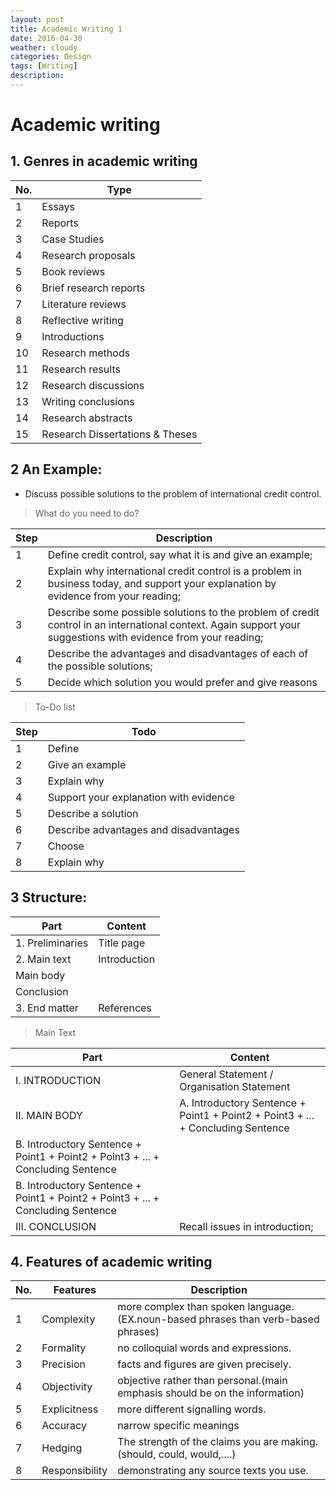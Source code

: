 ```yaml
---
layout: post
title: Academic Writing 1
date: 2016-04-30
weather: cloudy
categories: Design 
tags: [Writing]
description: 
---
```


# Academic writing


## 1. Genres in academic writing

No.|Type
---|---
1| Essays 
2| Reports 
3| Case Studies 
4| Research proposals 
5| Book reviews 
6| Brief research reports 
7| Literature reviews 
8| Reflective writing 
9| Introductions 
10| Research methods 
11| Research results 
12| Research discussions 
13| Writing conclusions 
14| Research abstracts 
15| Research Dissertations & Theses 


## 2 An Example: 

- Discuss possible solutions to the problem of international credit control. 

>What do you need to do?

Step|Description
---|---
1| Define credit control, say what it is and give an example; 
2| Explain why international credit control is a problem in business today, and support your explanation by evidence from your reading; 
3| Describe some possible solutions to the problem of credit control in an international context. Again support your suggestions with evidence from your reading; 
4| Describe the advantages and disadvantages of each of the possible solutions; 
5| Decide which solution you would prefer and give reasons 

> 

> To-Do list

Step|Todo
---|---
1|Define 
2|Give an example 
3|Explain why 
4|Support your explanation with evidence 
5|Describe a solution 
6|Describe advantages and disadvantages 
7|Choose 
8|Explain why 


## 3 Structure:

Part|Content
---|---
1. Preliminaries|Title page
2. Main text|Introduction
|Main body
|Conclusion
3. End matter|References

> Main Text

Part|Content
---|---
I. INTRODUCTION| General Statement / Organisation Statement
II. MAIN BODY| A. Introductory Sentence + Point1 + Point2 + Point3 + ... + Concluding Sentence
|B. Introductory Sentence + Point1 + Point2 + Point3 + ... + Concluding Sentence
|B. Introductory Sentence + Point1 + Point2 + Point3 + ... + Concluding Sentence
III. CONCLUSION|Recall issues in introduction;


## 4. Features of academic writing

No.|Features|Description
---|---|---
1|Complexity|more complex than spoken language.(EX.noun-based phrases than verb-based phrases)
2|Formality|no colloquial words and expressions.
3|Precision|facts and figures are given precisely.
4|Objectivity|objective rather than personal.(main emphasis should be on the information)
5|Explicitness|more different signalling words. 
6|Accuracy|narrow specific meanings
7|Hedging|The strength of the claims you are making.(should, could, would,....)
8|Responsibility|demonstrating any source texts you use.

